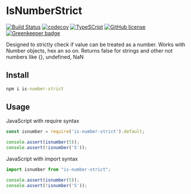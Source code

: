 # IsNumberStrict

[![Build Status](https://travis-ci.org/Drag13/IsNumberStrict.svg?branch=master)](https://travis-ci.org/Drag13/IsNumberStrict)
[![codecov](https://codecov.io/gh/Drag13/isnumberstrict/branch/master/graph/badge.svg)](https://codecov.io/gh/Drag13/isnumberstrict)
[![TypeSCript](https://img.shields.io/badge/TypeScript-Ready-brightgreen.svg)](https://github.com/Drag13/IsNumberStrict)
[![GitHub license](https://img.shields.io/github/license/Drag13/WhenDo.svg)](https://github.com/Drag13/IsNumberStrict/blob/master/LICENSE) [![Greenkeeper badge](https://badges.greenkeeper.io/Drag13/IsNumberStrict.svg)](https://greenkeeper.io/)


Designed to strictly check if value can be treated as a number. Works with Number objects, hex an so on. Returns false for strings and other not numbers like {}, undefined, NaN

## Install

```cmd
npm i is-number-strict
```

## Usage

JavaScript with require syntax

```javascript
const isnumber = require('is-number-strict').default;

console.assert(isnumber(5));
console.assert(!isnumber('5'));
```

JavaScript with import syntax

```javascript
import isnumber from "is-number-strict";

console.assert(isnumber(5));
console.assert(!isnumber('5'));
```
